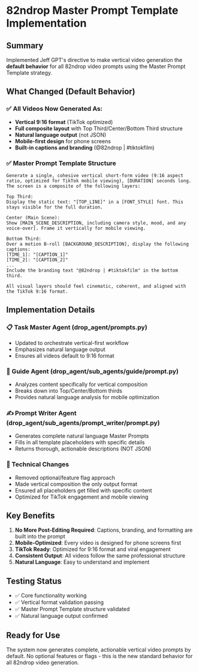 # 82ndrop Master Prompt Template Implementation

## Summary

Implemented Jeff GPT's directive to make vertical video generation the **default behavior** for all 82ndrop video prompts using the Master Prompt Template strategy.

## What Changed (Default Behavior)

### ✅ All Videos Now Generated As:

- **Vertical 9:16 format** (TikTok optimized)
- **Full composite layout** with Top Third/Center/Bottom Third structure
- **Natural language output** (not JSON)
- **Mobile-first design** for phone screens
- **Built-in captions and branding** (@82ndrop | #tiktokfilm)

### ✅ Master Prompt Template Structure

```
Generate a single, cohesive vertical short-form video (9:16 aspect ratio, optimized for TikTok mobile viewing), [DURATION] seconds long. The screen is a composite of the following layers:

Top Third:
Display the static text: "[TOP_LINE]" in a [FONT_STYLE] font. This stays visible for the full duration.

Center (Main Scene):
Show [MAIN_SCENE_DESCRIPTION, including camera style, mood, and any voice-over]. Frame it vertically for mobile viewing.

Bottom Third:
Over a motion B-roll [BACKGROUND_DESCRIPTION], display the following captions:
[TIME_1]: "[CAPTION_1]"
[TIME_2]: "[CAPTION_2]"
...
Include the branding text "@82ndrop | #tiktokfilm" in the bottom third.

All visual layers should feel cinematic, coherent, and aligned with the TikTok 9:16 format.
```

## Implementation Details

### 📋 Task Master Agent (drop_agent/prompts.py)

- Updated to orchestrate vertical-first workflow
- Emphasizes natural language output
- Ensures all videos default to 9:16 format

### 📱 Guide Agent (drop_agent/sub_agents/guide/prompt.py)

- Analyzes content specifically for vertical composition
- Breaks down into Top/Center/Bottom thirds
- Provides natural language analysis for mobile optimization

### ✍️ Prompt Writer Agent (drop_agent/sub_agents/prompt_writer/prompt.py)

- Generates complete natural language Master Prompts
- Fills in all template placeholders with specific details
- Returns thorough, actionable descriptions (NOT JSON)

### 🔧 Technical Changes

- Removed optional/feature flag approach
- Made vertical composition the only output format
- Ensured all placeholders get filled with specific content
- Optimized for TikTok engagement and mobile viewing

## Key Benefits

1. **No More Post-Editing Required**: Captions, branding, and formatting are built into the prompt
2. **Mobile-Optimized**: Every video is designed for phone screens first
3. **TikTok Ready**: Optimized for 9:16 format and viral engagement
4. **Consistent Output**: All videos follow the same professional structure
5. **Natural Language**: Easy to understand and implement

## Testing Status

- ✅ Core functionality working
- ✅ Vertical format validation passing
- ✅ Master Prompt Template structure validated
- ✅ Natural language output confirmed

## Ready for Use

The system now generates complete, actionable vertical video prompts by default. No optional features or flags - this is the new standard behavior for all 82ndrop video generation.
